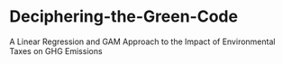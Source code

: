 # Deciphering-the-Green-Code
A Linear Regression and GAM Approach to the Impact of Environmental Taxes on GHG Emissions
